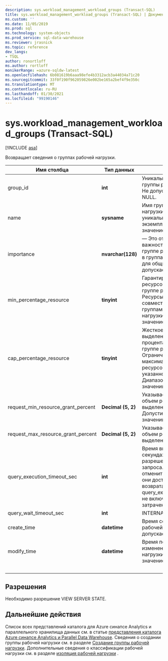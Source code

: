 ```yaml
---
description: sys.workload_management_workload_groups (Transact-SQL)
title: sys.workload_management_workload_groups (Transact-SQL) | Документация Майкрософт
ms.custom: ''
ms.date: 11/05/2019
ms.prod: sql
ms.technology: system-objects
ms.prod_service: sql-data-warehouse
ms.reviewer: jrasnick
ms.topic: reference
dev_langs:
- TSQL
author: ronortloff
ms.author: rortloff
monikerRange: =azure-sqldw-latest
ms.openlocfilehash: 6b081619b6aaa98efe4b3312acb3a44034a71c20
ms.sourcegitcommit: 33f0f190f962059826e002be165a2bef4f9e350c
ms.translationtype: MT
ms.contentlocale: ru-RU
ms.lasthandoff: 01/30/2021
ms.locfileid: "99190146"
---
```

# <a name="sysworkload_management_workload_groups-transact-sql"></a>sys.workload_management_workload_groups (Transact-SQL)

[!INCLUDE [asa](../../includes/applies-to-version/asa.md)]

 Возвращает сведения о группах рабочей нагрузки.  
  
|Имя столбца|Тип данных|Description|Диапазон|  
|-----------------|---------------|-----------------|-----------|
|group_id|**int**|Уникальный идентификатор группы рабочей нагрузки. Не допускает значение NULL.||
|name|**sysname**|Имя группы рабочей нагрузки. Должен быть уникальным для экземпляра.  Не допускает значение NULL.||
|importance|**nvarchar(128)**|— Это относительная важность запроса в этой группе рабочей нагрузки и в группах рабочей нагрузки для общих ресурсов. Не допускает значение NULL.|Low, below_normal, обычная (по умолчанию), above_normal, High||
|min_percentage_resource|**tinyint**|Гарантированный объем ресурсов для запросов в группе рабочей нагрузки. Ресурсы не используются совместно с другими группами рабочей нагрузки. Не допускает значение NULL.||
|cap_percentage_resource|**tinyint**|Жесткое ограничение выделения ресурсов в процентах для запросов в группе рабочей нагрузки. Ограничивает максимальное количество ресурсов, выделенных для указанного уровня. Диапазон допустимых значений — от 1 до 100.||
|request_min_resource_grant_percent|**Decimal (5, 2)**|Указывает минимальный объем ресурсов, выделенных запросу. Допустимый диапазон значений — от 0,75 до 100.||
|request_max_resource_grant_percent |**Decimal (5, 2)**|Указывает максимальный объем ресурсов, выделенных для запроса.||
|query_execution_timeout_sec|**int**|Время выполнения в секундах, которое было разрешено до отмены запроса.  Запросы нельзя отменить после того, как они достигли фазы возврата выполнения.  query_execution_timeout_sec не включает время, затраченное на очередь.|
|query_wait_timeout_sec|**int**|INTERNAL||
|create_time|**datetime**|Время создания группы рабочей нагрузки. Не допускает значение NULL.||
modify_time|**datetime**|Время последнего изменения группы рабочей нагрузки. Не допускает значение NULL.||
|&nbsp;||||
  
## <a name="permissions"></a>Разрешения

Необходимо разрешение VIEW SERVER STATE.

## <a name="next-steps"></a>Дальнейшие действия

 Список всех представлений каталога для Azure синапсе Analytics и параллельного хранилища данных см. в статье [представления каталога Azure синапсе Analytics и Parallel Data Warehouse](../../relational-databases/system-catalog-views/sql-data-warehouse-and-parallel-data-warehouse-catalog-views.md). Сведения о создании группы рабочей нагрузки см. в разделе [Создание группы рабочей нагрузки](../../t-sql/statements/create-workload-group-transact-sql.md). Дополнительные сведения о классификации рабочей нагрузки см. в разделе [изоляция рабочей нагрузки](/azure/sql-data-warehouse/sql-data-warehouse-workload-isolation) .
